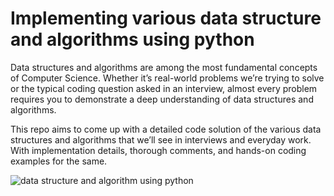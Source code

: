 # Implementing various data structure and algorithms using python

Data structures and algorithms are among the most fundamental concepts of Computer Science. Whether it’s real-world problems we’re trying to solve or the typical coding question asked in an interview, almost every problem requires you to demonstrate a deep understanding of data structures and algorithms.

This repo aims to come up with a detailed code solution of the various data structures and algorithms that we’ll see in interviews and everyday work. With implementation details, thorough comments, and hands-on coding examples for the same.

![data structure and algorithm using python](https://user-images.githubusercontent.com/42691222/124782634-ff1f5f80-df61-11eb-921e-78e10daa20e3.png)
